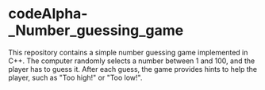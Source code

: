 # codeAlpha-_Number_guessing_game
This repository contains a simple number guessing game implemented in C++. The computer randomly selects a number between 1 and 100, and the player has to guess it. After each guess, the game provides hints to help the player, such as "Too high!" or "Too low!".
